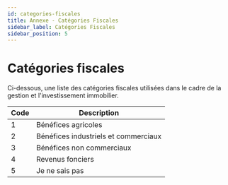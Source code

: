 ```yaml
---
id: categories-fiscales
title: Annexe - Catégories Fiscales
sidebar_label: Catégories Fiscales
sidebar_position: 5
---
```


# Catégories fiscales

Ci-dessous, une liste des catégories fiscales utilisées dans le cadre de la gestion et l'investissement immobilier.

| Code | Description                          |
| ---- | ------------------------------------ |
| 1    | Bénéfices agricoles                  |
| 2    | Bénéfices industriels et commerciaux |
| 3    | Bénéfices non commerciaux            |
| 4    | Revenus fonciers                     |
| 5    | Je ne sais pas                       |
